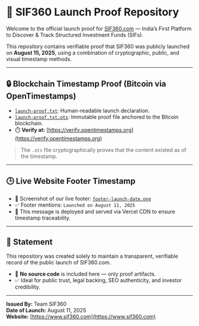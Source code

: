 # 🚀 SIF360 Launch Proof Repository

Welcome to the official launch proof for [SIF360.com](https://www.sif360.com) — India’s First Platform to Discover & Track Structured Investment Funds (SIFs).

This repository contains verifiable proof that SIF360 was publicly launched on **August 15, 2025**, using a combination of cryptographic, public, and visual timestamp methods.

---

## 🔒 Blockchain Timestamp Proof (Bitcoin via OpenTimestamps)

- [`launch-proof.txt`](./launch-proof.txt): Human-readable launch declaration.
- [`launch-proof.txt.ots`](./launch-proof.txt.ots): Immutable proof file anchored to the Bitcoin blockchain.
- ⏱️ **Verify at:** [https://verify.opentimestamps.org](https://verify.opentimestamps.org)

> The `.ots` file cryptographically proves that the content existed as of the timestamp.

---

## 🕒 Live Website Footer Timestamp

- 📸 Screenshot of our live footer: [`footer-launch-date.png`](./footer-launch-proof-screenshot.jpg)
- ✅ Footer mentions: `Launched on August 11, 2025`
- 🧠 This message is deployed and served via Vercel CDN to ensure timestamp traceability.

---

## 📢 Statement

This repository was created solely to maintain a transparent, verifiable record of the public launch of SIF360.com.

- 🔐 **No source code** is included here — only proof artifacts.
- ✅ Ideal for public trust, legal backing, SEO authenticity, and investor credibility.

---

**Issued By:** Team SIF360  
**Date of Launch:** August 11, 2025  
**Website:** [https://www.sif360.com](https://www.sif360.com)
